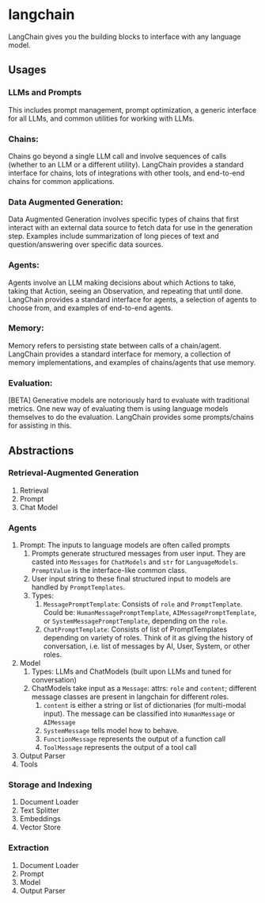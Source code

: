 # langchain

LangChain gives you the building blocks to interface with any language model.

## Usages

### LLMs and Prompts

This includes prompt management, prompt optimization, a generic interface for all LLMs, and common utilities for working with LLMs.

### Chains:

Chains go beyond a single LLM call and involve sequences of calls (whether to an LLM or a different utility). LangChain provides a standard interface for chains, lots of integrations with other tools, and end-to-end chains for common applications.

### Data Augmented Generation:

Data Augmented Generation involves specific types of chains that first interact with an external data source to fetch data for use in the generation step. Examples include summarization of long pieces of text and question/answering over specific data sources.

### Agents:

Agents involve an LLM making decisions about which Actions to take, taking that Action, seeing an Observation, and repeating that until done. LangChain provides a standard interface for agents, a selection of agents to choose from, and examples of end-to-end agents.

### Memory:

Memory refers to persisting state between calls of a chain/agent. LangChain provides a standard interface for memory, a collection of memory implementations, and examples of chains/agents that use memory.

### Evaluation:

[BETA] Generative models are notoriously hard to evaluate with traditional metrics. One new way of evaluating them is using language models themselves to do the evaluation. LangChain provides some prompts/chains for assisting in this.

## Abstractions

### Retrieval-Augmented Generation

1. Retrieval
2. Prompt
3. Chat Model

### Agents

1. Prompt: The inputs to language models are often called prompts
    1. Prompts generate structured messages from user input. They are casted into `Messages` for `ChatModels` and `str` for `LanguageModels`. `PromptValue` is the interface-like common class.
    2. User input string to these final structured input to models are handled by `PromptTemplates`.
    3. Types:
        1. `MessagePromptTemplate`: Consists of `role` and `PromptTemplate`. Could be: `HumanMessagePromptTemplate`, `AIMessagePromptTemplate`, or `SystemMessagePromptTemplate`, depending on the `role`.
        2. `ChatPromptTemplate`: Consists of list of PromptTemplates depending on variety of roles. Think of it as giving the history of conversation, i.e. list of messages by AI, User, System, or other roles.
2. Model
    1. Types: LLMs and ChatModels (built upon LLMs and tuned for conversation)
    2. ChatModels take input as a `Message`: attrs: `role` and `content`; different message classes are present in langchain for different roles.
        1. `content` is either a string or list of dictionaries (for multi-modal input). The message can be classified into `HumanMessage` or `AIMessage`
        2. `SystemMessage` tells model how to behave.
        3. `FunctionMessage` represents the output of a function call
        4. `ToolMessage` represents the output of a tool call
3. Output Parser
4. Tools

### Storage and Indexing

1. Document Loader
2. Text Splitter
3. Embeddings
4. Vector Store

### Extraction

1. Document Loader
2. Prompt
3. Model
4. Output Parser
